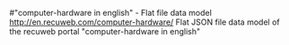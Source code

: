 #"computer-hardware in english" - Flat file data model
http://en.recuweb.com/computer-hardware/
Flat JSON file data model of the recuweb portal "computer-hardware in english"
